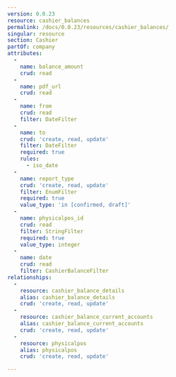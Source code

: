 ```yaml
---
version: 0.0.23
resource: cashier_balances
permalink: /docs/0.0.23/resources/cashier_balances/
singular: resource
section: Cashier
partOf: company
attributes:
  -
    name: balance_amount
    crud: read
  -
    name: pdf_url
    crud: read
  -
    name: from
    crud: read
    filter: DateFilter
  -
    name: to
    crud: 'create, read, update'
    filter: DateFilter
    required: true
    rules:
      - iso_date
  -
    name: report_type
    crud: 'create, read, update'
    filter: EnumFilter
    required: true
    value_type: 'in [confirmed, draft]'
  -
    name: physicalpos_id
    crud: read
    filter: StringFilter
    required: true
    value_type: integer
  -
    name: date
    crud: read
    filter: CashierBalanceFilter
relationships:
  -
    resource: cashier_balance_details
    alias: cashier_balance_details
    crud: 'create, read, update'
  -
    resource: cashier_balance_current_accounts
    alias: cashier_balance_current_accounts
    crud: 'create, read, update'
  -
    resource: physicalpos
    alias: physicalpos
    crud: 'create, read, update'

---
```

